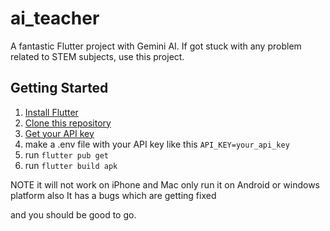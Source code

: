# ai_teacher

A fantastic Flutter project with Gemini AI.
If got stuck with any problem related to STEM subjects, use this project.

## Getting Started

1. [Install Flutter](https://docs.flutter.dev/get-started/install)
2. [Clone this repository](https://github.com/Ayush2006128/ai_teacher)
3. [Get your API key](https://aistudio.google.com)
4. make a .env file with your API key like this ``` API_KEY=your_api_key ```
5. run ``` flutter pub get ```
6. run ``` flutter build apk ```

NOTE it will not work on iPhone and Mac only run it on Android or windows platform 
also It has a bugs which are getting fixed  

and you should be good to go.